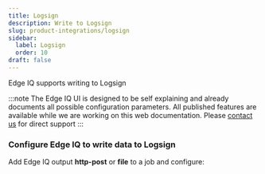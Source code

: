 ```yaml
---
title: Logsign
description: Write to Logsign
slug: product-integrations/logsign
sidebar:
  label: Logsign
  order: 10
draft: false
---
```


Edge IQ supports writing to Logsign

:::note
The Edge IQ UI is designed to be self explaining and already documents all possible configuration parameters. All published features are available while we are working on this web documentation.
Please [contact us](https://behavure.ai/contact) for direct support
:::

### Configure Edge IQ to write data to Logsign

Add Edge IQ output **http-post** or **file** to a job and configure:
